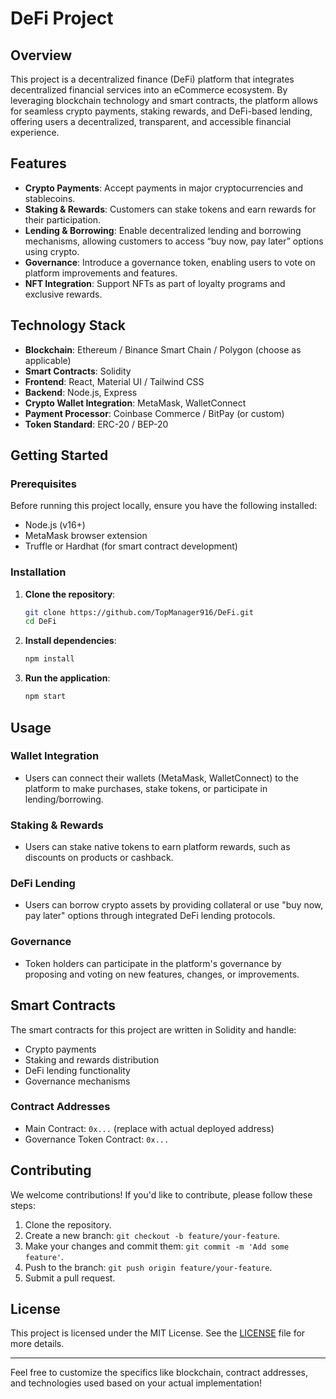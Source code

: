 # DeFi Project

## Overview
This project is a decentralized finance (DeFi) platform that integrates decentralized financial services into an eCommerce ecosystem. By leveraging blockchain technology and smart contracts, the platform allows for seamless crypto payments, staking rewards, and DeFi-based lending, offering users a decentralized, transparent, and accessible financial experience.

## Features
- **Crypto Payments**: Accept payments in major cryptocurrencies and stablecoins.
- **Staking & Rewards**: Customers can stake tokens and earn rewards for their participation.
- **Lending & Borrowing**: Enable decentralized lending and borrowing mechanisms, allowing customers to access “buy now, pay later” options using crypto.
- **Governance**: Introduce a governance token, enabling users to vote on platform improvements and features.
- **NFT Integration**: Support NFTs as part of loyalty programs and exclusive rewards.

## Technology Stack
- **Blockchain**: Ethereum / Binance Smart Chain / Polygon (choose as applicable)
- **Smart Contracts**: Solidity
- **Frontend**: React, Material UI / Tailwind CSS
- **Backend**: Node.js, Express
- **Crypto Wallet Integration**: MetaMask, WalletConnect
- **Payment Processor**: Coinbase Commerce / BitPay (or custom)
- **Token Standard**: ERC-20 / BEP-20

## Getting Started

### Prerequisites
Before running this project locally, ensure you have the following installed:
- Node.js (v16+)
- MetaMask browser extension
- Truffle or Hardhat (for smart contract development)

### Installation

1. **Clone the repository**:
   ```bash
   git clone https://github.com/TopManager916/DeFi.git
   cd DeFi
   ```

2. **Install dependencies**:
   ```bash
   npm install
   ```

3. **Run the application**:
   ```bash
   npm start
   ```
## Usage

### Wallet Integration
- Users can connect their wallets (MetaMask, WalletConnect) to the platform to make purchases, stake tokens, or participate in lending/borrowing.

### Staking & Rewards
- Users can stake native tokens to earn platform rewards, such as discounts on products or cashback.

### DeFi Lending
- Users can borrow crypto assets by providing collateral or use "buy now, pay later" options through integrated DeFi lending protocols.

### Governance
- Token holders can participate in the platform's governance by proposing and voting on new features, changes, or improvements.

## Smart Contracts
The smart contracts for this project are written in Solidity and handle:
- Crypto payments
- Staking and rewards distribution
- DeFi lending functionality
- Governance mechanisms

### Contract Addresses
- Main Contract: `0x...` (replace with actual deployed address)
- Governance Token Contract: `0x...`

## Contributing
We welcome contributions! If you'd like to contribute, please follow these steps:
1. Clone the repository.
2. Create a new branch: `git checkout -b feature/your-feature`.
3. Make your changes and commit them: `git commit -m 'Add some feature'`.
4. Push to the branch: `git push origin feature/your-feature`.
5. Submit a pull request.

## License
This project is licensed under the MIT License. See the [LICENSE](./LICENSE) file for more details.

---

Feel free to customize the specifics like blockchain, contract addresses, and technologies used based on your actual implementation!
